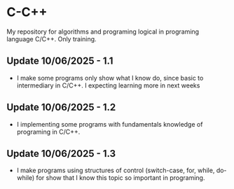 # C-C++

My repository for algorithms and programing logical in programing language C/C++. Only training.

## Update 10/06/2025 - 1.1

- I make some programs only show what I know do, since basic to intermediary in C/C++. I expecting learning more in next weeks

## Update 10/06/2025 - 1.2

- I implementing some programs with fundamentals knowledge of programing in C/C++.

## Update 10/06/2025 - 1.3

- I make programs using structures of control (switch-case, for, while, do-while) for show that I know this topic so important in programing.